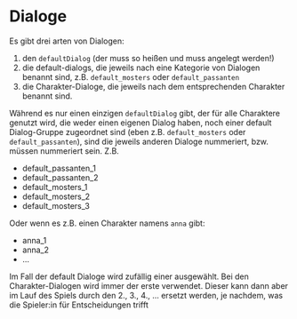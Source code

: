 # Dialoge 

Es gibt drei arten von Dialogen:
1. den `defaultDialog` (der muss so heißen und muss angelegt werden!)  
2. die default-dialogs, die jeweils nach eine Kategorie von Dialogen benannt
   sind, z.B. `default_mosters` oder `default_passanten`  
3. die Charakter-Dialoge, die jeweils nach dem entsprechenden Charakter benannt
   sind.   

Während es nur einen einzigen `defaultDialog` gibt, der für alle Charaktere
genutzt wird, die weder einen eigenen Dialog haben, noch einer
default Dialog-Gruppe zugeordnet sind (eben z.B. `default_mosters` oder
`default_passanten`), sind die jeweils anderen Dialoge nummeriert, bzw. müssen
nummeriert sein. Z.B. 

- default_passanten_1
- default_passanten_2
- default_mosters_1
- default_mosters_2
- default_mosters_3

Oder wenn es z.B. einen Charakter namens `anna` gibt: 
- anna_1 
- anna_2
- ...

Im Fall der default Dialoge wird zufällig einer ausgewählt. Bei den
Charakter-Dialogen wird immer der erste verwendet. Dieser kann dann aber im Lauf
des Spiels durch den 2., 3., 4., ... ersetzt werden, je nachdem, was die
Spieler:in für Entscheidungen trifft
